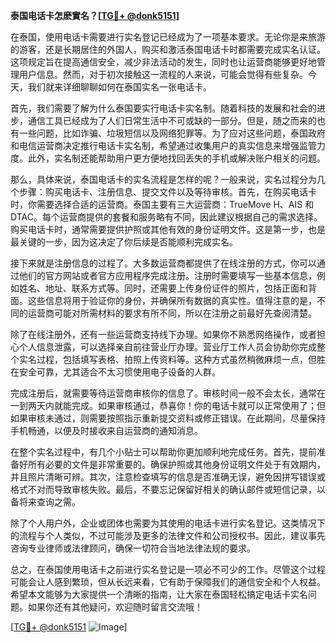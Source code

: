 **泰国电话卡怎麽實名？[[TG💪+ @donk5151](https://t.me/s/donk5151)]**

在泰国，使用电话卡需要进行实名登记已经成为了一项基本要求。无论你是来旅游的游客，还是长期居住的外国人，购买和激活泰国电话卡时都需要完成实名认证。这项规定旨在提高通信安全，减少非法活动的发生，同时也让运营商能够更好地管理用户信息。然而，对于初次接触这一流程的人来说，可能会觉得有些复杂。今天，我们就来详细聊聊如何在泰国实名一张电话卡。

首先，我们需要了解为什么泰国要实行电话卡实名制。随着科技的发展和社会的进步，通信工具已经成为了人们日常生活中不可或缺的一部分。但是，随之而来的也有一些问题，比如诈骗、垃圾短信以及网络犯罪等。为了应对这些问题，泰国政府和电信运营商决定推行电话卡实名制，希望通过收集用户的真实信息来增强监管力度。此外，实名制还能帮助用户更方便地找回丢失的手机或解决账户相关的问题。

那么，具体来说，泰国电话卡的实名流程是怎样的呢？一般来说，实名过程分为几个步骤：购买电话卡、注册信息、提交文件以及等待审核。首先，在购买电话卡时，你需要选择合适的运营商。泰国主要有三大运营商：TrueMove H、AIS 和 DTAC。每个运营商提供的套餐和服务略有不同，因此建议根据自己的需求选择。购买电话卡时，通常需要提供护照或其他有效的身份证明文件。这是第一步，也是最关键的一步，因为这决定了你后续是否能顺利完成实名。

接下来就是注册信息的过程了。大多数运营商都提供了在线注册的方式，你可以通过他们的官方网站或者官方应用程序完成注册。注册时需要填写一些基本信息，例如姓名、地址、联系方式等。同时，还需要上传身份证件的照片，包括正面和背面。这些信息将用于验证你的身份，并确保所有数据的真实性。值得注意的是，不同的运营商可能对所需材料的要求有所不同，所以在注册之前最好先查阅清楚。

除了在线注册外，还有一些运营商支持线下办理。如果你不熟悉网络操作，或者担心个人信息泄露，可以选择亲自前往营业厅办理。营业厅工作人员会协助你完成整个实名过程，包括填写表格、拍照上传资料等。这种方式虽然稍微麻烦一点，但胜在安全可靠，尤其适合不太习惯使用电子设备的人群。

完成注册后，就需要等待运营商审核你的信息了。审核时间一般不会太长，通常在一到两天内就能完成。如果审核通过，恭喜你！你的电话卡就可以正常使用了；但如果审核未通过，则需要按照指示重新提交资料或修正错误。在此期间，尽量保持手机畅通，以便及时接收来自运营商的通知消息。

在整个实名过程中，有几个小贴士可以帮助你更加顺利地完成任务。首先，提前准备好所有必要的文件是非常重要的。确保护照或其他身份证明文件处于有效期内，并且照片清晰可辨。其次，注意检查填写的信息是否准确无误，避免因拼写错误或格式不对而导致审核失败。最后，不要忘记保留好相关的确认邮件或短信记录，以备将来查询之需。

除了个人用户外，企业或团体也需要为其使用的电话卡进行实名登记。这类情况下的流程与个人类似，不过可能涉及更多的法律文件和公司授权书。因此，建议事先咨询专业律师或法律顾问，确保一切符合当地法律法规的要求。

总之，在泰国使用电话卡之前进行实名登记是一项必不可少的工作。尽管这个过程可能会让人感到繁琐，但从长远来看，它有助于保障我们的通信安全和个人权益。希望本文能够为大家提供一个清晰的指南，让大家在泰国轻松搞定电话卡实名问题。如果你还有其他疑问，欢迎随时留言交流哦！

[[TG💪+ @donk5151](https://t.me/s/donk5151) ![Image](https://i.postimg.cc/rwNCRYN7/Snipaste-2025-04-30-17-27-05.png)]